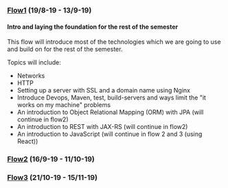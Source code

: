 
### [Flow1](https://github.com/MartinFrederiksen/CPH-3Sem/tree/master/Flow1) (19/8-19 - 13/9-19)
#### Intro and laying the foundation for the rest of the semester
This flow will introduce most of the technologies which we are going to use and build on for the rest of the semester.

Topics will include:
* Networks
* HTTP
* Setting up a server with SSL and a domain name using Nginx
* Introduce Devops, Maven, test, build-servers and ways limit the "it works on my machine" problems
* An introduction to Object Relational Mapping (ORM) with JPA (will continue in flow2)
* An introduction to REST with JAX-RS (will continue in flow2)
* An introduction to JavaScript (will continue in flow 2 and 3 (using React))

### [Flow2](https://github.com/MartinFrederiksen/CPH-3Sem/tree/master/Flow2) (16/9-19 - 11/10-19)

### [Flow3](https://github.com/MartinFrederiksen/CPH-3Sem/tree/master/Flow3) (21/10-19 - 15/11-19)